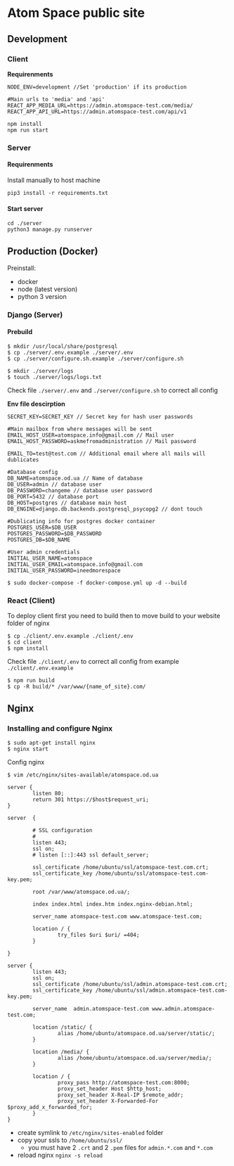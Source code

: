 # Atom Space public site

## **Development**

### Client

**Requirenments**

```
NODE_ENV=development //Set 'production' if its production

#Main urls to 'media' and 'api'
REACT_APP_MEDIA_URL=https://admin.atomspace-test.com/media/
REACT_APP_API_URL=https://admin.atomspace-test.com/api/v1
```

```
npm install
npm run start
```

### Server

#### Requirenments

Install manually to host machine

```
pip3 install -r requirements.txt
```

#### Start server

```
cd ./server
python3 manage.py runserver
```

## **Production** (Docker)

Preinstall:

- docker
- node (latest version)
- python 3 version

### Django (Server)

#### Prebuild

```
$ mkdir /usr/local/share/postgresql
$ cp ./server/.env.example ./server/.env
$ cp ./server/configure.sh.example ./server/configure.sh

$ mkdir ./server/logs
$ touch ./server/logs/logs.txt
```

Check file `./server/.env` and `./server/configure.sh`
to correct all config

**Env file descirption**

```
SECRET_KEY=SECRET_KEY // Secret key for hash user passwords

#Main mailbox from where messages will be sent
EMAIL_HOST_USER=atomspace.info@gmail.com // Mail user
EMAIL_HOST_PASSWORD=askmefromadministration // Mail password

EMAIL_TO=test@test.com // Additional email where all mails will dublicates

#Database config
DB_NAME=atomspace.od.ua // Name of database
DB_USER=admin // database user
DB_PASSWORD=changeme // database user password
DB_PORT=5432 // database port
DB_HOST=postgres // database main host
DB_ENGINE=django.db.backends.postgresql_psycopg2 // dont touch

#Dublicating info for postgres docker container
POSTGRES_USER=$DB_USER
POSTGRES_PASSWORD=$DB_PASSWORD
POSTGRES_DB=$DB_NAME

#User admin credentials
INITIAL_USER_NAME=atomspace
INITIAL_USER_EMAIL=atomspace.info@gmail.com
INITIAL_USER_PASSWORD=ineedmorespace
```

```
$ sudo docker-compose -f docker-compose.yml up -d --build
```

### React (Client)

To deploy client first you need to build then to move build to your website folder of nginx

```
$ cp ./client/.env.example ./client/.env
$ cd client
$ npm install
```

Check file `./client/.env` to correct all config from example `./client/.env.example`

```
$ npm run build
$ cp -R build/* /var/www/{name_of_site}.com/
```

## Nginx

### Installing and configure Nginx

```
$ sudo apt-get install nginx
$ nginx start
```

Config nginx

```
$ vim /etc/nginx/sites-available/atomspace.od.ua
```

```
server {
        listen 80;
        return 301 https://$host$request_uri;
}

server  {

        # SSL configuration
        #
        listen 443;
        ssl on;
        # listen [::]:443 ssl default_server;

        ssl_certificate /home/ubuntu/ssl/atomspace-test.com.crt;
        ssl_certificate_key /home/ubuntu/ssl/atomspace-test.com-key.pem;

        root /var/www/atomspace.od.ua/;

        index index.html index.htm index.nginx-debian.html;

        server_name atomspace-test.com www.atomspace-test.com;

        location / {
                try_files $uri $uri/ =404;
        }

}

server {
        listen 443;
        ssl on;
        ssl_certificate /home/ubuntu/ssl/admin.atomspace-test.com.crt;
        ssl_certificate_key /home/ubuntu/ssl/admin.atomspace-test.com-key.pem;

        server_name  admin.atomspace-test.com www.admin.atomspace-test.com;

        location /static/ {
                alias /home/ubuntu/atomspace.od.ua/server/static/;
        }

        location /media/ {
                alias /home/ubuntu/atomspace.od.ua/server/media/;
        }

        location / {
                proxy_pass http://atomspace-test.com:8000;
                proxy_set_header Host $http_host;
                proxy_set_header X-Real-IP $remote_addr;
                proxy_set_header X-Forwarded-For $proxy_add_x_forwarded_for;
        }
}
```

- create symlink to `/etc/nginx/sites-enabled` folder
- copy your ssls to `/home/ubuntu/ssl/`
  - you must have 2 `.crt` and 2 `.pem` files for `admin.*.com` and `*.com`
- reload nginx `nginx -s reload`

